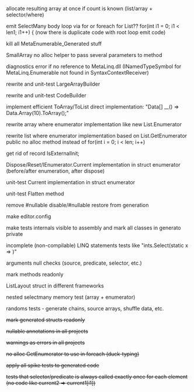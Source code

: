 allocate resulting array at once if count is known (list/array + selector/where)

emit SelectMany body loop via for or foreach for List<T>??  for(int i1 = 0; i1 < len1; i1++) { (now there is duplicate code with root loop emit code)

kill all MetaEnumerable_Generated stuff

SmallArray no alloc helper to pass several parameters to method

diagnostics error if no reference to MetaLinq.dll (INamedTypeSymbol for MetaLinq.Enumerable not found in SyntaxContextReceiver)

rewrite and unit-test LargeArrayBuilder

rewrite and unit-test CodeBuilder

implement efficient ToArray/ToList direct implementation: "Data[] __() => Data.Array(10).ToArray();"

rewrite array where enumerator implementation like new List<T>.Enumerator

rewrite list where enumerator implementation based on List<T>.GetEnumerator public no alloc method instead of for(int i = 0; i < len; i++)

get rid of record IsExternalInit;

Dispose/Reset/IEnumerator.Current implementation in struct enumerator (before/after enumeration, after dispose)

unit-test Current implementation in struct enumerator

unit-test Flatten method

remove #nullable disable/#nullable restore from generation

make editor.config

make tests internals visible to assembly and mark all classes in generato private

incomplete (non-compilable) LINQ statements tests like "ints.Select(static x => )"

arguments null checks (source, predicate, selector, etc.)

mark methods readonly

ListLayout struct in different frameworks

nested selectmany memory test (array + enumerator)

randoms tests - generate chains, source arrays, shuffle data, etc.

~~mark generated structs readonly~~

~~nullable annotations in all projects~~

~~warnings as errors in all projects~~

~~no alloc GetEnumerator to use in foreach (duck-typing)~~

~~apply all spike tests to generated code~~

~~tests that selector/predicate is always called exactly once for each element (no code like current2 => current1[i1])~~
